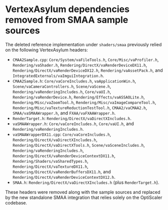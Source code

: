# VertexAsylum dependencies removed from SMAA sample sources

The deleted reference implementation under `shaders/smaa` previously relied on the following VertexAsylum headers:

- `CMAA2Sample.cpp`: `Core/System/vaFileTools.h`, `Core/Misc/vaProfiler.h`, `Rendering/vaShader.h`, `Rendering/DirectX/vaRenderDeviceDX11.h`, `Rendering/DirectX/vaRenderDeviceDX12.h`, `Rendering/vaAssetPack.h`, and `IntegratedExternals/vaImguiIntegration.h`.
- `CMAA2Sample.h`: `Core/vaCoreIncludes.h`, `vaApplicationWin.h`, `Scene/vaCameraControllers.h`, `Scene/vaScene.h`, `Rendering/vaRenderingIncludes.h`, `Core/vaUI.h`, `Rendering/vaRenderDevice.h`, `Rendering/Effects/vaASSAOLite.h`, `Rendering/Misc/vaZoomTool.h`, `Rendering/Misc/vaImageCompareTool.h`, `Rendering/Misc/vaTextureReductionTestTool.h`, `CMAA2/vaCMAA2.h`, `SMAA/vaSMAAWrapper.h`, and `FXAA/vaFXAAWrapper.h`.
- `RenderTarget.h`: `Rendering/DirectX/vaDirectXIncludes.h`.
- `vaSMAAWrapper.h`: `Core/vaCoreIncludes.h`, `Core/vaUI.h`, and `Rendering/vaRenderingIncludes.h`.
- `vaSMAAWrapperDX11.cpp`: `Core/vaCoreIncludes.h`, `Rendering/DirectX/vaDirectXIncludes.h`, `Rendering/DirectX/vaDirectXTools.h`, `Scene/vaSceneIncludes.h`, `Rendering/vaRenderingIncludes.h`, `Rendering/DirectX/vaRenderDeviceContextDX11.h`, `Rendering/Shaders/vaSharedTypes.h`, `Rendering/DirectX/vaTextureDX11.h`, `Rendering/DirectX/vaRenderBuffersDX11.h`, and `Rendering/DirectX/vaRenderDeviceContextDX12.h`.
- `SMAA.h`: `Rendering/DirectX/vaDirectXIncludes.h` (plus `RenderTarget.h`).

These headers were removed along with the sample sources and replaced by the new standalone SMAA integration that relies solely on the OptiScaler codebase.
